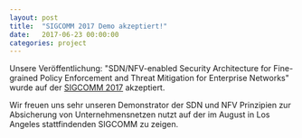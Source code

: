 ```yaml
---
layout: post
title:  "SIGCOMM 2017 Demo akzeptiert!"
date:   2017-06-23 00:00:00
categories: project
---
```


Unsere Veröffentlichung: "SDN/NFV-enabled Security Architecture for Fine-grained Policy Enforcement and Threat Mitigation for Enterprise Networks" wurde auf der  [SIGCOMM 2017](http://conferences.sigcomm.org/sigcomm/2017/) akzeptiert.

Wir freuen uns sehr unseren Demonstrator der SDN und NFV Prinzipien zur Absicherung von Unternehmensnetzen nutzt auf der im August in Los Angeles stattfindenden SIGCOMM zu zeigen.
